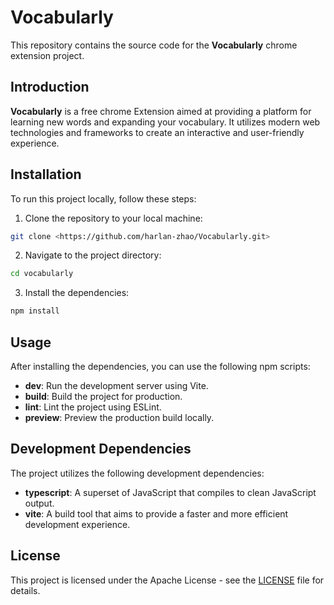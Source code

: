 # Vocabularly

This repository contains the source code for the **Vocabularly** chrome extension project.

## Introduction

**Vocabularly** is a free chrome Extension aimed at providing a platform for learning new words and expanding your vocabulary. It utilizes modern web technologies and frameworks to create an interactive and user-friendly experience.

## Installation

To run this project locally, follow these steps:

1. Clone the repository to your local machine:

```bash
git clone <https://github.com/harlan-zhao/Vocabularly.git>
```

2. Navigate to the project directory:

```bash
cd vocabularly
```

3. Install the dependencies:

```bash
npm install
```

## Usage

After installing the dependencies, you can use the following npm scripts:

- **dev**: Run the development server using Vite.
- **build**: Build the project for production.
- **lint**: Lint the project using ESLint.
- **preview**: Preview the production build locally.

## Development Dependencies

The project utilizes the following development dependencies:

- **typescript**: A superset of JavaScript that compiles to clean JavaScript output.
- **vite**: A build tool that aims to provide a faster and more efficient development experience.

## License

This project is licensed under the Apache License - see the [LICENSE](LICENSE) file for details.
